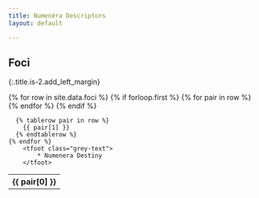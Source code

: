 ```yaml
---
title: Numenéra Descriptors
layout: default

---
```


## Foci
{:.title.is-2.add_left_margin} 

<div class="container is-widescreen">
  <table class="table is-striped is-bordered">
    {% for row in site.data.foci %}
      {% if forloop.first %}
        <tr>
          {% for pair in row %}
            <th class="is-selected">{{ pair[0] }}</th>
          {% endfor %}
        </tr>
      {% endif %}

      {% tablerow pair in row %}
        {{ pair[1] }}
      {% endtablerow %}
    {% endfor %}
		<tfoot class="grey-text">
			* Numenera Destiny
		</tfoot>
  </table>
</div>
<br>